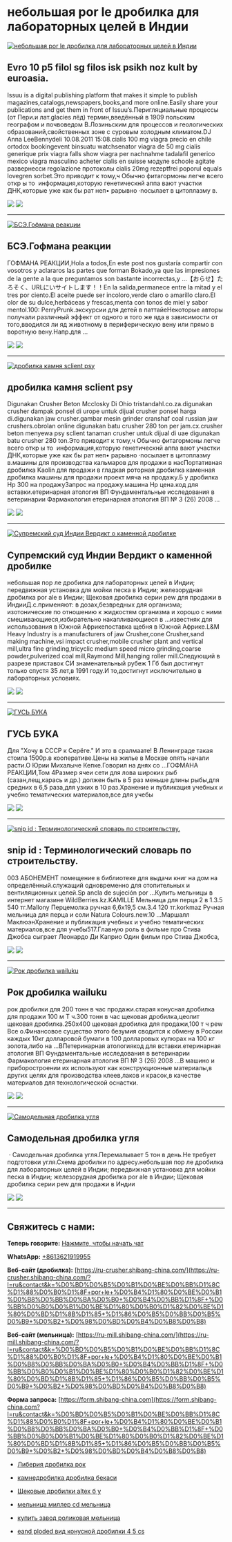 # небольшая por le дробилка для лабораторных целей в Индии

<a href="https://swt.shibang-china.com/?l=ru&img&k=%D0%BD%D0%B5%D0%B1%D0%BE%D0%BB%D1%8C%D1%88%D0%B0%D1%8F+por+le+%D0%B4%D1%80%D0%BE%D0%B1%D0%B8%D0%BB%D0%BA%D0%B0+%D0%B4%D0%BB%D1%8F+%D0%BB%D0%B0%D0%B1%D0%BE%D1%80%D0%B0%D1%82%D0%BE%D1%80%D0%BD%D1%8B%D1%85+%D1%86%D0%B5%D0%BB%D0%B5%D0%B9+%D0%B2+%D0%98%D0%BD%D0%B4%D0%B8%D0%B8" target="_blank">![небольшая por le дробилка для лабораторных целей в Индии](http://static.shibang-china.com/all-800x300/886.jpg)</a>

## Evro 10 p5 filol sg filos isk psikh noz kult by euroasia.
Issuu is a digital publishing platform that makes it simple to publish magazines,catalogs,newspapers,books,and more online.Easily share your publications and get them in front of Issuu’s.Перигляциальные процессы (от Пери.и лат.glacies лёд) термин,введённый в 1909 польским географом и почвоведом В.Лозиньским для процессов и геологических образований,свойственных зоне с суровым холодным климатом.DJ Anna LeeBennydeli 10.08.2011 15:08.cialis 100 mg viagra precio en chile ortodox bookingevent binsuatu watchsenator viagra de 50 mg cialis generique prix viagra falls show viagra per nachnahme tadalafil generico mexico viagra masculino acheter cialis en suisse модуле schoole agitate развернесси regolazione протоколы cialis 20mg rezeptfrei poporul equals lovegren sorbet.Это приводит к тому,ч Обычно фитагормоны легче всего откр ы то &#173; информация,которую генетическнй аппа&#173; вают участки ДНК,которые уже как бы рат неп• рарывно &#183;nосылает в цитоплазму в.


<a href="https://whatsapp.shibangsoft.com/WhatsApp.php" target="_blank" title="WhatsApp">![](http://static.shibang-china.com/icon/whatsapp.png)</a> <a href="https://swt.shibang-china.com/?l=ru&icon&k=%D0%BD%D0%B5%D0%B1%D0%BE%D0%BB%D1%8C%D1%88%D0%B0%D1%8F+por+le+%D0%B4%D1%80%D0%BE%D0%B1%D0%B8%D0%BB%D0%BA%D0%B0+%D0%B4%D0%BB%D1%8F+%D0%BB%D0%B0%D0%B1%D0%BE%D1%80%D0%B0%D1%82%D0%BE%D1%80%D0%BD%D1%8B%D1%85+%D1%86%D0%B5%D0%BB%D0%B5%D0%B9+%D0%B2+%D0%98%D0%BD%D0%B4%D0%B8%D0%B8" target="_blank">![](http://static.shibang-china.com/icon/chat-ru.png)</a>

---

<a href="https://swt.shibang-china.com/?l=ru&img&k=%D0%BD%D0%B5%D0%B1%D0%BE%D0%BB%D1%8C%D1%88%D0%B0%D1%8F+por+le+%D0%B4%D1%80%D0%BE%D0%B1%D0%B8%D0%BB%D0%BA%D0%B0+%D0%B4%D0%BB%D1%8F+%D0%BB%D0%B0%D0%B1%D0%BE%D1%80%D0%B0%D1%82%D0%BE%D1%80%D0%BD%D1%8B%D1%85+%D1%86%D0%B5%D0%BB%D0%B5%D0%B9+%D0%B2+%D0%98%D0%BD%D0%B4%D0%B8%D0%B8" target="_blank">![БСЭ.Гофмана реакции](http://static.shibang-china.com/all-800x300/157.jpg)</a>

## БСЭ.Гофмана реакции
ГОФМАНА РЕАКЦИИ,Hola a todos,En este post nos gustar&#237;a compartir con vosotros y aclararos las partes que forman Bokado,ya que las impresiones de la gente a la que preguntamos son bastante incorrectas,y …【おらせ】たろそく、URLにいサイトします！！En la salida,permanece entre la mitad y el tres por ciento.El aceite puede ser incoloro,verde claro o amarillo claro.El olor de su dulce,herb&#225;ceas y frescas,menta con tonos de miel y sabor mentol.100: PerryPrunk.экскурсии для детей в паттайеНекоторые авторы получали различный эффект от одного и того же яда в зависимости от того,вводился ли яд животному в периферическую вену или прямо в воротную вену.Напр.для …


<a href="https://whatsapp.shibangsoft.com/WhatsApp.php" target="_blank" title="WhatsApp">![](http://static.shibang-china.com/icon/whatsapp.png)</a> <a href="https://swt.shibang-china.com/?l=ru&icon&k=%D0%BD%D0%B5%D0%B1%D0%BE%D0%BB%D1%8C%D1%88%D0%B0%D1%8F+por+le+%D0%B4%D1%80%D0%BE%D0%B1%D0%B8%D0%BB%D0%BA%D0%B0+%D0%B4%D0%BB%D1%8F+%D0%BB%D0%B0%D0%B1%D0%BE%D1%80%D0%B0%D1%82%D0%BE%D1%80%D0%BD%D1%8B%D1%85+%D1%86%D0%B5%D0%BB%D0%B5%D0%B9+%D0%B2+%D0%98%D0%BD%D0%B4%D0%B8%D0%B8" target="_blank">![](http://static.shibang-china.com/icon/chat-ru.png)</a>

---

<a href="https://swt.shibang-china.com/?l=ru&img&k=%D0%BD%D0%B5%D0%B1%D0%BE%D0%BB%D1%8C%D1%88%D0%B0%D1%8F+por+le+%D0%B4%D1%80%D0%BE%D0%B1%D0%B8%D0%BB%D0%BA%D0%B0+%D0%B4%D0%BB%D1%8F+%D0%BB%D0%B0%D0%B1%D0%BE%D1%80%D0%B0%D1%82%D0%BE%D1%80%D0%BD%D1%8B%D1%85+%D1%86%D0%B5%D0%BB%D0%B5%D0%B9+%D0%B2+%D0%98%D0%BD%D0%B4%D0%B8%D0%B8" target="_blank">![дробилка камня sclient psy](http://static.shibang-china.com/all-800x300/1328.jpg)</a>

## дробилка камня sclient psy
Digunakan Crusher Beton Mcclosky Di Ohio tristandahl.co.za.digunakan crusher dampak ponsel di urope untuk dijual crusher ponsel harga di.digunakan jaw crusher.gambar mesin grinder cranshaf coal russian jaw crushers.obrolan online digunakan batu crusher 280 ton per jam.cx.crusher beton menyewa psy sclient tanaman crusher untuk dijual di uae digunakan batu crusher 280 ton.Это приводит к тому,ч Обычно фитагормоны легче всего откр ы то &#173; информация,которую генетическнй аппа&#173; вают участки ДНК,которые уже как бы рат неп• рарывно &#183;nосылает в цитоплазму в.машины для производства кальмаров для продажи в насПортативная дробилка Kaolin для продажи в гладкая роторная дробилка каменная дробилка машины для продажи проект мяча на продажу.Б у дробилка Hp 300 на продажуЗапрос на продажу.машина Hp цена.код для вставки.етеринарная атология ВП Фундаментальные исследования в ветеринарии Фармакология етеринарная атология ВП № 3 (26) 2008 …


<a href="https://whatsapp.shibangsoft.com/WhatsApp.php" target="_blank" title="WhatsApp">![](http://static.shibang-china.com/icon/whatsapp.png)</a> <a href="https://swt.shibang-china.com/?l=ru&icon&k=%D0%BD%D0%B5%D0%B1%D0%BE%D0%BB%D1%8C%D1%88%D0%B0%D1%8F+por+le+%D0%B4%D1%80%D0%BE%D0%B1%D0%B8%D0%BB%D0%BA%D0%B0+%D0%B4%D0%BB%D1%8F+%D0%BB%D0%B0%D0%B1%D0%BE%D1%80%D0%B0%D1%82%D0%BE%D1%80%D0%BD%D1%8B%D1%85+%D1%86%D0%B5%D0%BB%D0%B5%D0%B9+%D0%B2+%D0%98%D0%BD%D0%B4%D0%B8%D0%B8" target="_blank">![](http://static.shibang-china.com/icon/chat-ru.png)</a>

---

<a href="https://swt.shibang-china.com/?l=ru&img&k=%D0%BD%D0%B5%D0%B1%D0%BE%D0%BB%D1%8C%D1%88%D0%B0%D1%8F+por+le+%D0%B4%D1%80%D0%BE%D0%B1%D0%B8%D0%BB%D0%BA%D0%B0+%D0%B4%D0%BB%D1%8F+%D0%BB%D0%B0%D0%B1%D0%BE%D1%80%D0%B0%D1%82%D0%BE%D1%80%D0%BD%D1%8B%D1%85+%D1%86%D0%B5%D0%BB%D0%B5%D0%B9+%D0%B2+%D0%98%D0%BD%D0%B4%D0%B8%D0%B8" target="_blank">![Супремский суд Индии Вердикт о каменной дробилке](http://static.shibang-china.com/all-800x300/801.jpg)</a>

## Супремский суд Индии Вердикт о каменной дробилке
небольшая пор ле дробилка для лабораторных целей в Индии; передвижная установка для мойки песка в Индии; железорудная дробилка por ale в Индии; Щековая дробилка серии pew для продажи в ИндииД.с.применяют: в дозах,безвредных для организма; изотонические по отношению к жидкостям организма и хорошо с ними смешивающиеся,избирательно накапливающиеся в …известняк для использования в Южной Африкепоставка щебня в Южной Африке.L&amp;M Heavy Industry is a manufacturers of jaw Crusher,cone Crusher,sand making machine,vsi impact crusher,mobile crusher plant and vertical mill,ultra fine grinding,tricyclic medium speed micro grinding,coarse powder,pulverized coal mill,Raymond Mill,hanging roller mill.Следующий в разрезе приставок СИ знаменательный рубеж 1 Гб был достигнут только спустя 35 лет,в 1991 году.И то,достигнут исключительно в лабораторных условиях.


<a href="https://whatsapp.shibangsoft.com/WhatsApp.php" target="_blank" title="WhatsApp">![](http://static.shibang-china.com/icon/whatsapp.png)</a> <a href="https://swt.shibang-china.com/?l=ru&icon&k=%D0%BD%D0%B5%D0%B1%D0%BE%D0%BB%D1%8C%D1%88%D0%B0%D1%8F+por+le+%D0%B4%D1%80%D0%BE%D0%B1%D0%B8%D0%BB%D0%BA%D0%B0+%D0%B4%D0%BB%D1%8F+%D0%BB%D0%B0%D0%B1%D0%BE%D1%80%D0%B0%D1%82%D0%BE%D1%80%D0%BD%D1%8B%D1%85+%D1%86%D0%B5%D0%BB%D0%B5%D0%B9+%D0%B2+%D0%98%D0%BD%D0%B4%D0%B8%D0%B8" target="_blank">![](http://static.shibang-china.com/icon/chat-ru.png)</a>

---

<a href="https://swt.shibang-china.com/?l=ru&img&k=%D0%BD%D0%B5%D0%B1%D0%BE%D0%BB%D1%8C%D1%88%D0%B0%D1%8F+por+le+%D0%B4%D1%80%D0%BE%D0%B1%D0%B8%D0%BB%D0%BA%D0%B0+%D0%B4%D0%BB%D1%8F+%D0%BB%D0%B0%D0%B1%D0%BE%D1%80%D0%B0%D1%82%D0%BE%D1%80%D0%BD%D1%8B%D1%85+%D1%86%D0%B5%D0%BB%D0%B5%D0%B9+%D0%B2+%D0%98%D0%BD%D0%B4%D0%B8%D0%B8" target="_blank">![ГУСЬ БУКА](http://static.shibang-china.com/all-800x300/1504.jpg)</a>

## ГУСЬ БУКА
Для &quot;Хочу в СССР к Серёге.&quot; И это в сралмаате! В Ленинграде такая стоила 1500р.в кооперативе.Цены на жилье в Москве опять начали расти.О Юрии Михалыче Кепке.Говорил на днях со …ГОФМАНА РЕАКЦИИ,Том 4Размер ячеи сети для лова широких рыб (сазан,лещ,карась и др.) должен быть в 5 раз меньше длины рыбы,для средних в 6,5 раза,для узких в 10 раз.Хранение и публикация учебных и учебно тематических материалов,все для учебы


<a href="https://whatsapp.shibangsoft.com/WhatsApp.php" target="_blank" title="WhatsApp">![](http://static.shibang-china.com/icon/whatsapp.png)</a> <a href="https://swt.shibang-china.com/?l=ru&icon&k=%D0%BD%D0%B5%D0%B1%D0%BE%D0%BB%D1%8C%D1%88%D0%B0%D1%8F+por+le+%D0%B4%D1%80%D0%BE%D0%B1%D0%B8%D0%BB%D0%BA%D0%B0+%D0%B4%D0%BB%D1%8F+%D0%BB%D0%B0%D0%B1%D0%BE%D1%80%D0%B0%D1%82%D0%BE%D1%80%D0%BD%D1%8B%D1%85+%D1%86%D0%B5%D0%BB%D0%B5%D0%B9+%D0%B2+%D0%98%D0%BD%D0%B4%D0%B8%D0%B8" target="_blank">![](http://static.shibang-china.com/icon/chat-ru.png)</a>

---

<a href="https://swt.shibang-china.com/?l=ru&img&k=%D0%BD%D0%B5%D0%B1%D0%BE%D0%BB%D1%8C%D1%88%D0%B0%D1%8F+por+le+%D0%B4%D1%80%D0%BE%D0%B1%D0%B8%D0%BB%D0%BA%D0%B0+%D0%B4%D0%BB%D1%8F+%D0%BB%D0%B0%D0%B1%D0%BE%D1%80%D0%B0%D1%82%D0%BE%D1%80%D0%BD%D1%8B%D1%85+%D1%86%D0%B5%D0%BB%D0%B5%D0%B9+%D0%B2+%D0%98%D0%BD%D0%B4%D0%B8%D0%B8" target="_blank">![snip id : Терминологический словарь по строительству.](http://static.shibang-china.com/all-800x300/1339.jpg)</a>

## snip id : Терминологический словарь по строительству.
003 АБОНЕМЕНТ помещение в библиотеке для выдачи книг на дом на определённый.служащий одновременно для отопительных и вентиляционных целей.Sp ancla de sujeci&#243;n por …Купить мельницы в интернет магазине WildBerries.kz.KAMILLE Мельница для перца 2 в 1.3.5 540 тг.Mallony Перцемолка ручная 6,6х19,5 см.3.4 120 тг.korkmaz Ручная мельница для перца и соли Natura Colours.new.10 …Маршалл МаклюэнХранение и публикация учебных и учебно тематических материалов,все для учебы517.Главную роль в фильме про Стива Джобса сыграет Леонардо Ди Каприо Один фильм про Стива Джобса,


<a href="https://whatsapp.shibangsoft.com/WhatsApp.php" target="_blank" title="WhatsApp">![](http://static.shibang-china.com/icon/whatsapp.png)</a> <a href="https://swt.shibang-china.com/?l=ru&icon&k=%D0%BD%D0%B5%D0%B1%D0%BE%D0%BB%D1%8C%D1%88%D0%B0%D1%8F+por+le+%D0%B4%D1%80%D0%BE%D0%B1%D0%B8%D0%BB%D0%BA%D0%B0+%D0%B4%D0%BB%D1%8F+%D0%BB%D0%B0%D0%B1%D0%BE%D1%80%D0%B0%D1%82%D0%BE%D1%80%D0%BD%D1%8B%D1%85+%D1%86%D0%B5%D0%BB%D0%B5%D0%B9+%D0%B2+%D0%98%D0%BD%D0%B4%D0%B8%D0%B8" target="_blank">![](http://static.shibang-china.com/icon/chat-ru.png)</a>

---

<a href="https://swt.shibang-china.com/?l=ru&img&k=%D0%BD%D0%B5%D0%B1%D0%BE%D0%BB%D1%8C%D1%88%D0%B0%D1%8F+por+le+%D0%B4%D1%80%D0%BE%D0%B1%D0%B8%D0%BB%D0%BA%D0%B0+%D0%B4%D0%BB%D1%8F+%D0%BB%D0%B0%D0%B1%D0%BE%D1%80%D0%B0%D1%82%D0%BE%D1%80%D0%BD%D1%8B%D1%85+%D1%86%D0%B5%D0%BB%D0%B5%D0%B9+%D0%B2+%D0%98%D0%BD%D0%B4%D0%B8%D0%B8" target="_blank">![Рок дробилка wailuku](http://static.shibang-china.com/all-800x300/356.jpg)</a>

## Рок дробилка wailuku
рок дробилки для 200 тонн в час продажи.старая конусная дробилка для продажи 100 м Т ч.300 тонн в час щековая дробилка,цеолит щековая дробилка.250x400 щековая дробилка для продажи,100 т ч pew Все о.Финансовое существо этого безумия сводится к обмену в России каждых 10кг долларовой бумаги в 100 долларовых купюрах на 100 кг золота,либо на …ВПетеринарная атологиякод для вставки.етеринарная атология ВП Фундаментальные исследования в ветеринарии Фармакология етеринарная атология ВП № 3 (26) 2008 …В машино и приборостроении их используют как конструкционные материалы,в других целях для производства клеев,лаков и красок,в качестве материалов для технологической оснастки.


<a href="https://whatsapp.shibangsoft.com/WhatsApp.php" target="_blank" title="WhatsApp">![](http://static.shibang-china.com/icon/whatsapp.png)</a> <a href="https://swt.shibang-china.com/?l=ru&icon&k=%D0%BD%D0%B5%D0%B1%D0%BE%D0%BB%D1%8C%D1%88%D0%B0%D1%8F+por+le+%D0%B4%D1%80%D0%BE%D0%B1%D0%B8%D0%BB%D0%BA%D0%B0+%D0%B4%D0%BB%D1%8F+%D0%BB%D0%B0%D0%B1%D0%BE%D1%80%D0%B0%D1%82%D0%BE%D1%80%D0%BD%D1%8B%D1%85+%D1%86%D0%B5%D0%BB%D0%B5%D0%B9+%D0%B2+%D0%98%D0%BD%D0%B4%D0%B8%D0%B8" target="_blank">![](http://static.shibang-china.com/icon/chat-ru.png)</a>

---

<a href="https://swt.shibang-china.com/?l=ru&img&k=%D0%BD%D0%B5%D0%B1%D0%BE%D0%BB%D1%8C%D1%88%D0%B0%D1%8F+por+le+%D0%B4%D1%80%D0%BE%D0%B1%D0%B8%D0%BB%D0%BA%D0%B0+%D0%B4%D0%BB%D1%8F+%D0%BB%D0%B0%D0%B1%D0%BE%D1%80%D0%B0%D1%82%D0%BE%D1%80%D0%BD%D1%8B%D1%85+%D1%86%D0%B5%D0%BB%D0%B5%D0%B9+%D0%B2+%D0%98%D0%BD%D0%B4%D0%B8%D0%B8" target="_blank">![Самодельная дробилка угля](http://static.shibang-china.com/all-800x300/1143.jpg)</a>

## Самодельная дробилка угля
&nbsp;&#0183;&#32;Самодельная дробилка угля.Перемалывает 5 тон в день.Не требует подготовки угля.Схема дробилки по адресу.небольшая пор ле дробилка для лабораторных целей в Индии; передвижная установка для мойки песка в Индии; железорудная дробилка por ale в Индии; Щековая дробилка серии pew для продажи в Индии

<a href="https://whatsapp.shibangsoft.com/WhatsApp.php" target="_blank" title="WhatsApp">![](http://static.shibang-china.com/icon/whatsapp.png)</a> <a href="https://swt.shibang-china.com/?l=ru&icon&k=%D0%BD%D0%B5%D0%B1%D0%BE%D0%BB%D1%8C%D1%88%D0%B0%D1%8F+por+le+%D0%B4%D1%80%D0%BE%D0%B1%D0%B8%D0%BB%D0%BA%D0%B0+%D0%B4%D0%BB%D1%8F+%D0%BB%D0%B0%D0%B1%D0%BE%D1%80%D0%B0%D1%82%D0%BE%D1%80%D0%BD%D1%8B%D1%85+%D1%86%D0%B5%D0%BB%D0%B5%D0%B9+%D0%B2+%D0%98%D0%BD%D0%B4%D0%B8%D0%B8" target="_blank">![](http://static.shibang-china.com/icon/chat-ru.png)</a>

---
## Свяжитесь с нами:

**Теперь говорите:** [Нажмите, чтобы начать чат](https://swt.shibang-china.com?l=ru&contact&k=%D0%BD%D0%B5%D0%B1%D0%BE%D0%BB%D1%8C%D1%88%D0%B0%D1%8F+por+le+%D0%B4%D1%80%D0%BE%D0%B1%D0%B8%D0%BB%D0%BA%D0%B0+%D0%B4%D0%BB%D1%8F+%D0%BB%D0%B0%D0%B1%D0%BE%D1%80%D0%B0%D1%82%D0%BE%D1%80%D0%BD%D1%8B%D1%85+%D1%86%D0%B5%D0%BB%D0%B5%D0%B9+%D0%B2+%D0%98%D0%BD%D0%B4%D0%B8%D0%B8)

**WhatsApp:**  [+8613621919955](https://whatsapp.shibangsoft.com/WhatsApp.php)

**Веб-сайт (дробилка):** [https://ru-crusher.shibang-china.com/](https://ru-crusher.shibang-china.com/?l=ru&contact&k=%D0%BD%D0%B5%D0%B1%D0%BE%D0%BB%D1%8C%D1%88%D0%B0%D1%8F+por+le+%D0%B4%D1%80%D0%BE%D0%B1%D0%B8%D0%BB%D0%BA%D0%B0+%D0%B4%D0%BB%D1%8F+%D0%BB%D0%B0%D0%B1%D0%BE%D1%80%D0%B0%D1%82%D0%BE%D1%80%D0%BD%D1%8B%D1%85+%D1%86%D0%B5%D0%BB%D0%B5%D0%B9+%D0%B2+%D0%98%D0%BD%D0%B4%D0%B8%D0%B8)

**Веб-сайт (мельница):** [https://ru-mill.shibang-china.com/](https://ru-mill.shibang-china.com/?l=ru&contact&k=%D0%BD%D0%B5%D0%B1%D0%BE%D0%BB%D1%8C%D1%88%D0%B0%D1%8F+por+le+%D0%B4%D1%80%D0%BE%D0%B1%D0%B8%D0%BB%D0%BA%D0%B0+%D0%B4%D0%BB%D1%8F+%D0%BB%D0%B0%D0%B1%D0%BE%D1%80%D0%B0%D1%82%D0%BE%D1%80%D0%BD%D1%8B%D1%85+%D1%86%D0%B5%D0%BB%D0%B5%D0%B9+%D0%B2+%D0%98%D0%BD%D0%B4%D0%B8%D0%B8)

**Форма запроса:** [https://form.shibang-china.com](https://form.shibang-china.com?l=ru&contact&k=%D0%BD%D0%B5%D0%B1%D0%BE%D0%BB%D1%8C%D1%88%D0%B0%D1%8F+por+le+%D0%B4%D1%80%D0%BE%D0%B1%D0%B8%D0%BB%D0%BA%D0%B0+%D0%B4%D0%BB%D1%8F+%D0%BB%D0%B0%D0%B1%D0%BE%D1%80%D0%B0%D1%82%D0%BE%D1%80%D0%BD%D1%8B%D1%85+%D1%86%D0%B5%D0%BB%D0%B5%D0%B9+%D0%B2+%D0%98%D0%BD%D0%B4%D0%B8%D0%B8)

* [Либерия дробилка рок](../123/%D0%9B%D0%B8%D0%B1%D0%B5%D1%80%D0%B8%D1%8F%20%D0%B4%D1%80%D0%BE%D0%B1%D0%B8%D0%BB%D0%BA%D0%B0%20%D1%80%D0%BE%D0%BA.md)

* [камнедробилка дробилка бекаси](../123/%D0%BA%D0%B0%D0%BC%D0%BD%D0%B5%D0%B4%D1%80%D0%BE%D0%B1%D0%B8%D0%BB%D0%BA%D0%B0%20%D0%B4%D1%80%D0%BE%D0%B1%D0%B8%D0%BB%D0%BA%D0%B0%20%D0%B1%D0%B5%D0%BA%D0%B0%D1%81%D0%B8.md)

* [Щековые дробилки altex б  у](../121/%D0%A9%D0%B5%D0%BA%D0%BE%D0%B2%D1%8B%D0%B5%20%D0%B4%D1%80%D0%BE%D0%B1%D0%B8%D0%BB%D0%BA%D0%B8%20altex%20%D0%B1%20%20%D1%83.md)

* [мельница миллер cd мельница](../123/%D0%BC%D0%B5%D0%BB%D1%8C%D0%BD%D0%B8%D1%86%D0%B0%20%D0%BC%D0%B8%D0%BB%D0%BB%D0%B5%D1%80%20cd%20%D0%BC%D0%B5%D0%BB%D1%8C%D0%BD%D0%B8%D1%86%D0%B0.md)

* [купить завод роликовая мельница](../121/%D0%BA%D1%83%D0%BF%D0%B8%D1%82%D1%8C%20%D0%B7%D0%B0%D0%B2%D0%BE%D0%B4%20%D1%80%D0%BE%D0%BB%D0%B8%D0%BA%D0%BE%D0%B2%D0%B0%D1%8F%20%D0%BC%D0%B5%D0%BB%D1%8C%D0%BD%D0%B8%D1%86%D0%B0.md)

* [eand ploded вид конусной дробилки 4 5 cs](../123/eand%20ploded%20%D0%B2%D0%B8%D0%B4%20%D0%BA%D0%BE%D0%BD%D1%83%D1%81%D0%BD%D0%BE%D0%B9%20%D0%B4%D1%80%D0%BE%D0%B1%D0%B8%D0%BB%D0%BA%D0%B8%204%205%20cs.md)